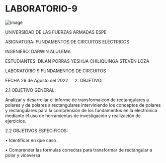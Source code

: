 # LABORATORIO-9

![image](https://user-images.githubusercontent.com/104999420/186796132-83df057d-8ef1-4439-93f3-edcd22ccbbb1.png)

UNIVERSIDAD DE LAS FUERZAS ARMADAS
ESPE

ASIGNATURA:
FUNDAMENTOS DE CIRCUITOS ELÉCTRICOS

INGENIERO:
 DARWIN ALULEMA

ESTUDIANTES:
DILAN PORRAS
YESHUA CHILIQUINGA
STEVEN LOZA

LABORATORIO 9 FUNDAMENTOS DE CIRCUITOS 

FECHA
26 de Agosto del 2022
 
2.	OBJETIVO:

2.1	OBJETIVO GENERAL: 

Analizar y desarrollar el informe de transformaicon de rectangulares a polares y de polares a rectangulares interviniendo los conceptos de polares y rectangulares para la comprensión de los fundamentos en la electrónica mediante el uso de herramientas de investigación y realización de ejercicios.

2.2	OBJETIVOS ESPECIFICOS:

•	Identificar en que caso .

•	Comprender las formulas correctas para transformar de rectangular a polar y viceversa


